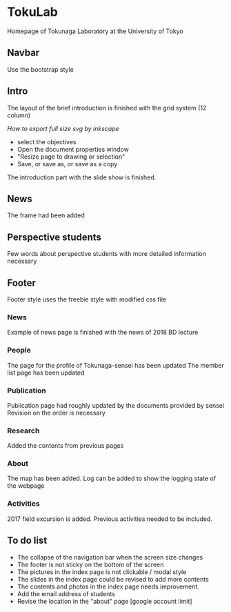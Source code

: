 # TokuLab #

<!--
Author: Mao Ouyang
Date:   2018-01-26
Email:  einooumo@hotmail.com
-->

Homepage of Tokunaga Laboratory at the University of Tokyo

## Navbar ##

Use the bootstrap style

## Intro ##

The layout of the brief introduction is finished with the grid system (12 column)

_How to export full size svg by inkscape_
+ select the objectives
+ Open the document properties window
+ "Resize page to drawing or selection"
+ Save, or save as, or save as a copy

The introduction part with the slide show is finished. 

## News ##

The frame had been added

## Perspective students ##

Few words about perspective students with more detailed information necessary

## Footer ##

Footer style uses the freebie style with modified css file


### News ###

Example of news page is finished with the news of 2018 BD lecture

### People ###

The page for the profile of Tokunaga-sensei has been updated
The member list page has been updated

### Publication  ###

Publication page had roughly updated by the documents provided by sensei
Revision on the order is necessary

### Research  ###

Added the contents from previous pages

### About  ###

The map has been added. 
Log can be added to show the logging state of the webpage

### Activities ###

2017 field excursion is added.
Previous activities needed to be included.

## To do list ##

- The collapse of the navigation bar when the screen size changes
- The footer is not sticky on the bottom of the screen
- The pictures in the index page is not clickable / modal style
- The slides in the index page could be revised to add more contents
- The contents and photos in the index page needs improvement.
- Add the email address of students
- Revise the location in the "about" page [google account limit]
